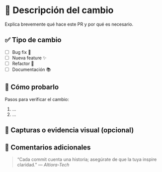# 🧭 Descripción del cambio
Explica brevemente qué hace este PR y por qué es necesario.

## ✅ Tipo de cambio
- [ ] Bug fix 🐛
- [ ] Nueva feature ✨
- [ ] Refactor 🧹
- [ ] Documentación 📚

## 🧪 Cómo probarlo
Pasos para verificar el cambio:
1. ...
2. ...

## 📸 Capturas o evidencia visual (opcional)

## 💬 Comentarios adicionales

> “Cada commit cuenta una historia; asegúrate de que la tuya inspire claridad.” — *Altiora-Tech*